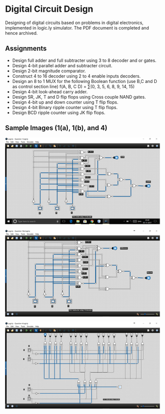 # Digital Circuit Design
Designing of digital circuits based on problems in digital electronics, implemented in logic.ly simulator. The PDF document is completed and hence archived.

## Assignments

- Design full adder and full subtracter using 3 to 8 decoder and or gates.
- Design 4-bit parallel adder and subtracter circuit.
- Design 2-bit magnitude comparator.
- Construct 4 to 16 decoder using 2 to 4 enable inputs decoders.
- Design an 8 to 1 MUX for the following Boolean function (use B,C and D as control section line) f(A, B, C D) = ∑(0, 3, 5, 6, 8, 9, 14, 15)
- Design 4-bit look-ahead carry adder.
- Design SR, JK, T and D flip flops using Cross couple NAND gates.
- Design 4-bit up and down counter using T flip flops.
- Design 4-bit Binary ripple counter using T flip flops.
- Design BCD ripple counter using JK flip flops.

## Sample Images (1(a), 1(b), and 4)

![](https://github.com/Jishanshaikh4/digital-circuit-design/blob/master/Sample%20Images/1(a).png)


![](https://github.com/Jishanshaikh4/digital-circuit-design/blob/master/Sample%20Images/1(b).png)


![](https://github.com/Jishanshaikh4/digital-circuit-design/blob/master/Sample%20Images/4.png)
